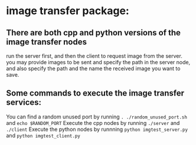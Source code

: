 # image transfer package:
## There are both cpp and python versions of the image transfer nodes
run the server first, and then the client to request image from the server.
you may provide images to be sent and specify the path in the server node, and also specify the path and the name the received image you want to save.

## Some commands to execute the image transfer services:
You can find a random unused port by running `. ./random_unused_port.sh` and `echo $RANDOM_PORT`
Execute the cpp nodes by running `./server` and `./client`
Execute the python nodes by runnning `python imgtest_server.py` and `python imgtest_client.py`
